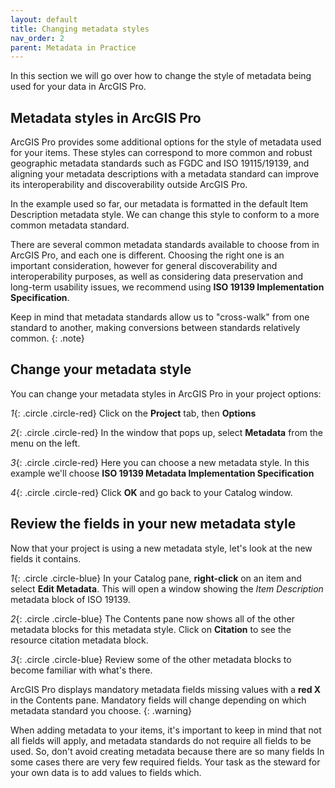 ```yaml
---
layout: default
title: Changing metadata styles
nav_order: 2
parent: Metadata in Practice
---
```


In this section we will go over how to change the style of metadata being used for your data in ArcGIS Pro.

## Metadata styles in ArcGIS Pro

ArcGIS Pro provides some additional options for the style of metadata used for your items. These styles can correspond to more common and robust geographic metadata standards such as FGDC and ISO 19115/19139, and aligning your metadata descriptions with a metadata standard can improve its interoperability and discoverability outside ArcGIS Pro.

In the example used so far, our metadata is formatted in the default Item Description metadata style. We can change this style to conform to a more common metadata standard.

There are several common metadata standards available to choose from in ArcGIS Pro, and each one is different. Choosing the right one is an important consideration, however for general discoverability and interoperability purposes, as well as considering data preservation and long-term usability issues, we recommend using **ISO 19139 Implementation Specification**.

Keep in mind that metadata standards allow us to "cross-walk" from one standard to another, making conversions between standards relatively common.
{: .note}

## Change your metadata style

You can change your metadata styles in ArcGIS Pro in your project options:

_1_{: .circle .circle-red} Click on the **Project** tab, then **Options**

_2_{: .circle .circle-red} In the window that pops up, select **Metadata** from the menu on the left.

_3_{: .circle .circle-red} Here you can choose a new metadata style. In this example we'll choose **ISO 19139 Metadata Implementation Specification**

_4_{: .circle .circle-red} Click **OK** and go back to your Catalog window.

## Review the fields in your new metadata style

Now that your project is using a new metadata style, let's look at the new fields it contains.

_1_{: .circle .circle-blue} In your Catalog pane, **right-click** on an item and select **Edit Metadata**. This will open a window showing the _Item Description_ metadata block of ISO 19139.

_2_{: .circle .circle-blue} The Contents pane now shows all of the other metadata blocks for this metadata style. Click on **Citation** to see the resource citation metadata block.

_3_{: .circle .circle-blue} Review some of the other metadata blocks to become familiar with what's there.

ArcGIS Pro displays mandatory metadata fields missing values with a **red X** in the Contents pane. Mandatory fields will change depending on which metadata standard you choose.
{: .warning}

When adding metadata to your items, it's important to keep in mind that not all fields will apply, and metadata standards do not require all fields to be used. So, don't avoid creating metadata because there are so many fields In some cases there are very few required fields. Your task as the steward for your own data is to add values to fields which.
